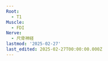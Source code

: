 ```yaml
---
Root:
  - T1
Muscle:
  - FDI
Nerve:
  - 尺骨神経
lastmod: '2025-02-27'
last_edited: 2025-02-27T00:00:00.000Z
---
```



